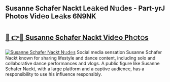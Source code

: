 ## Susanne Schafer Nackt Le𝚊k𝚎d N𝚞𝚍es - Part-yrJ Photos Vid𝚎o Le𝚊ks 6N9NK

# <h2><a href="http://fb6hgmd.evod.top/?m=Susanne+Schafer+Nackt">🔗 👉🔴 Susanne Schafer Nackt Vid𝚎o Ph𝚘t𝚘s</a></h2>

[![Susanne Schafer Nackt N𝚞d𝚎s](https://i.imgur.com/8V9OHl7.gif)](http://fb6hgmd.evod.top/?m=Susanne+Schafer+Nackt)
Social media sensation Susanne Schafer Nackt known for sharing lifestyle and dance content, including solo and collaborative dance performances and vlogs. A public figure like Susanne Schafer Nackt, with a large platform and a captive audience, has a responsibility to use his influence responsibly. 
